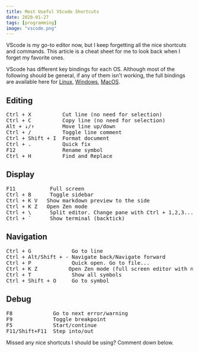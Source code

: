 ```yaml
---
title: Most Useful VScode Shortcuts
date: 2020-01-27
tags: [programming]
image: "vscode.png"
---
```


VScode is my go-to editor now, but I keep forgetting all the nice shortcuts and commands. This article is a cheat sheet for me to look back when I forget my favorite ones.

VScode has different key bindings for each OS. Although most of the following should be general, if any of them isn't working, the full bindings are available here for [Linux](https://code.visualstudio.com/shortcuts/keyboard-shortcuts-linux.pdf), [Windows](https://code.visualstudio.com/shortcuts/keyboard-shortcuts-windows.pdf), [MacOS](https://code.visualstudio.com/shortcuts/keyboard-shortcuts-macos.pdf).


## Editing

<pre>
<kbd>Ctrl + X</kbd>          Cut line (no need for selection)  
<kbd>Ctrl + C</kbd>          Copy line (no need for selection)   
<kbd>Alt + ↓/↑</kbd>         Move line up/down                 
<kbd>Ctrl + /</kbd>          Toggle line comment               
<kbd>Ctrl + Shift + I</kbd>  Format document
<kbd>Ctrl + .</kbd>          Quick fix                         
<kbd>F12</kbd>               Rename symbol                     
<kbd>Ctrl + H</kbd>          Find and Replace                  
</pre>

## Display

<pre>
<kbd>F11 </kbd>          Full screen
<kbd>Ctrl + B</kbd>      Toggle sidebar
<kbd>Ctrl + K</kbd> <kbd>V</kbd>   Show markdown preview to the side
<kbd>Ctrl + K</kbd> <kbd>Z</kbd>   Open Zen mode
<kbd>Ctrl + \</kbd>      Split editor. Change pane with Ctrl + 1,2,3...
<kbd>Ctrl + `</kbd>      Show terminal (backtick)
</pre>

## Navigation

<pre>
<kbd>Ctrl + G</kbd>             Go to line
<kbd>Ctrl + Alt/Shift + -</kbd> Navigate back/Navigate forward
<kbd>Ctrl + P</kbd>             Quick open. Go to file...
<kbd>Ctrl + K</kbd> <kbd>Z</kbd>          Open Zen mode (full screen editor with no disrtactions)
<kbd>Ctrl + T</kbd>             Show all symbols
<kbd>Ctrl + Shift + O</kbd>     Go to symbol
</pre>

## Debug

<pre>
<kbd>F8</kbd>             Go to next error/warning
<kbd>F9</kbd>             Toggle breakpoint
<kbd>F5</kbd>             Start/continue
<kbd>F11/Shift+F11</kbd>  Step into/out
</pre>

Missed any nice shortcuts I should be using? Comment down below.